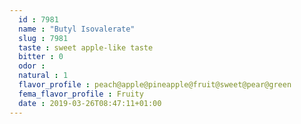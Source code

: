 ```yaml
---
  id : 7981
  name : "Butyl Isovalerate"
  slug : 7981
  taste : sweet apple-like taste
  bitter : 0
  odor : 
  natural : 1
  flavor_profile : peach@apple@pineapple@fruit@sweet@pear@green
  fema_flavor_profile : Fruity
  date : 2019-03-26T08:47:11+01:00
---
```




